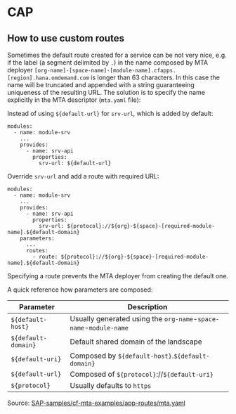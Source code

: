# CAP

## How to use custom routes

Sometimes the default route created for a service can be not very nice, e.g. if the label (a segment delimited by `.`) in the name composed by MTA deployer `[org-name]-[space-name]-[module-name].cfapps.[region].hana.omdemand.com` is longer than 63 characters. In this case the name will be truncated and appended with a string guaranteeing uniqueness of the resulting URL. The solution is to specify the name explicitly in the MTA descriptor (`mta.yaml` file):

Instead of using `${default-url}` for `srv-url`, which is added by default:

```YAML{7} [mta.yaml]
modules:
  - name: module-srv
    ...
    provides:
      - name: srv-api
        properties:
          srv-url: ${default-url}
```

Override `srv-url` and add a route with required URL:

```YAML{7,10-11} [mta.yaml]
modules:
  - name: module-srv
    ...
    provides:
      - name: srv-api
        properties:
          srv-url: ${protocol}://${org}-${space}-[required-module-name].${default-domain}
    parameters:
      ...
      routes:
        - route: ${protocol}://${org}-${space}-[required-module-name].${default-domain}
```

Specifying a route prevents the MTA deployer from creating the default one.

A quick reference how parameters are composed:

| Parameter           | Description                                                       |
| ------------------- | ----------------------------------------------------------------- |
| `${default-host}`   | Usually generated using the `org-name`-`space-name`-`module-name` |
| `${default-domain}` | Default shared domain of the landscape                            |
| `${default-uri}`    | Composed by `${default-host}`.`${default-domain}`                 |
| `${default-url}`    | Composed of `${protocol}`://`${default-uri}`                      |
| `${protocol}`       | Usually defaults to `https`                                       |

Source: [SAP-samples/cf-mta-examples/app-routes/mta.yaml](https://github.com/SAP-samples/cf-mta-examples/blob/main/app-routes/mta.yaml)

